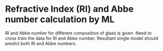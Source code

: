 # Refractive Index (RI) and Abbe number calculation by ML

RI and Abbe number for different composition of glass is given.
Need to cross train the data for RI and Abbe number.
Resultant single model should predict both RI and Abbe numbers.